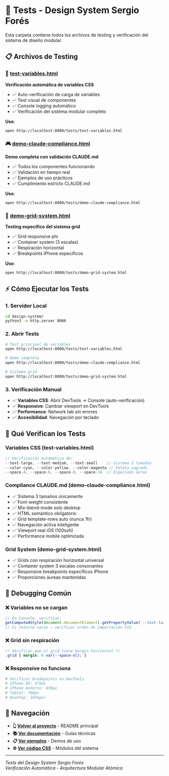 # 🧪 Tests - Design System Sergio Forés

Esta carpeta contiene todos los archivos de testing y verificación del sistema de diseño modular.

## 📋 Archivos de Testing

### **🔬 [test-variables.html](./test-variables.html)**
**Verificación automática de variables CSS**
- ✅ Auto-verificación de carga de variables
- ✅ Test visual de componentes
- ✅ Console logging automático
- ✅ Verificación del sistema modular completo

**Uso**:
```bash
open http://localhost:8000/tests/test-variables.html
```

### **🎮 [demo-claude-compliance.html](./demo-claude-compliance.html)**
**Demo completa con validación CLAUDE.md**
- ✅ Todos los componentes funcionando
- ✅ Validación en tiempo real
- ✅ Ejemplos de uso prácticos
- ✅ Cumplimiento estricto CLAUDE.md

**Uso**:
```bash
open http://localhost:8000/tests/demo-claude-compliance.html
```

### **📐 [demo-grid-system.html](./demo-grid-system.html)**
**Testing específico del sistema grid**
- ✅ Grid responsive phi
- ✅ Container system (3 escalas)
- ✅ Respiración horizontal
- ✅ Breakpoints iPhone específicos

**Uso**:
```bash
open http://localhost:8000/tests/demo-grid-system.html
```

## ⚡ Cómo Ejecutar los Tests

### **1. Servidor Local**
```bash
cd design-system/
python3 -m http.server 8000
```

### **2. Abrir Tests**
```bash
# Test principal de variables
open http://localhost:8000/tests/test-variables.html

# Demo completa
open http://localhost:8000/tests/demo-claude-compliance.html

# Sistema grid
open http://localhost:8000/tests/demo-grid-system.html
```

### **3. Verificación Manual**
- ✅ **Variables CSS**: Abrir DevTools → Console (auto-verificación)
- ✅ **Responsive**: Cambiar viewport en DevTools
- ✅ **Performance**: Network tab sin errores
- ✅ **Accesibilidad**: Navegación por teclado

## 🎯 Qué Verifican los Tests

### **Variables CSS (test-variables.html)**
```javascript
// Verificación automática de:
--text-large, --text-medium, --text-small    // Sistema 3 tamaños
--color-cyan, --color-yellow, --color-magenta // Paleta sagrada
--space-4, --space-6, --space-8, --space-16  // Espaciado áureo
```

### **Compliance CLAUDE.md (demo-claude-compliance.html)**
- ✅ Sistema 3 tamaños únicamente
- ✅ Font-weight consistente
- ✅ Mix-blend-mode solo desktop
- ✅ HTML semántico obligatorio
- ✅ Grid template-rows auto (nunca 1fr)
- ✅ Navegación activa inteligente
- ✅ Viewport real iOS (100svh)
- ✅ Performance mobile optimizada

### **Grid System (demo-grid-system.html)**
- ✅ Grids con respiración horizontal universal
- ✅ Container system 3 escalas consonantes
- ✅ Responsive breakpoints específicos iPhone
- ✅ Proporciones áureas mantenidas

## 🐛 Debugging Común

### **❌ Variables no se cargan**
```javascript
// En Console, verificar:
getComputedStyle(document.documentElement).getPropertyValue('--text-large')
// Si retorna vacío → verificar orden de importación CSS
```

### **❌ Grid sin respiración**
```css
/* Verificar que el grid tiene margin horizontal */
.grid { margin: 0 var(--space-xl); }
```

### **❌ Responsive no funciona**
```bash
# Verificar breakpoints en DevTools
# iPhone SE: 375px
# iPhone moderno: 430px  
# Tablet: 768px
# Desktop: 1024px+
```

## 🧭 Navegación

- **👆 [Volver al proyecto](../README.md)** - README principal
- **📚 [Ver documentación](../docs/)** - Guías técnicas
- **📋 [Ver ejemplos](../examples/)** - Demos de uso
- **⚙️ [Ver código CSS](../css/)** - Módulos del sistema

---

*Tests del Design System Sergio Forés*  
*Verificación Automática - Arquitectura Modular Atómica*